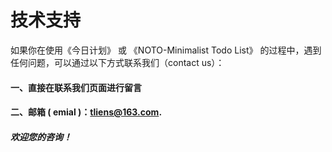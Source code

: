 # 技术支持

如果你在使用《今日计划》 或 《NOTO-Minimalist Todo List》 的过程中，遇到任何问题，可以通过以下方式联系我们（contact us）：

#### 一、直接在联系我们页面进行留言
#### 二、邮箱 ( emial )：tliens@163.com.

##### 欢迎您的咨询！
